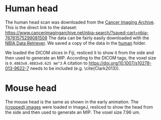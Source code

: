 # Human head
The human head scan was downloaded from the [Cancer Imaging Archive](https://www.cancerimagingarchive.net).
This is the direct link to the dataset: https://www.cancerimagingarchive.net/nbia-search/?saved-cart=nbia-76761575299081509
The data can be fairly easily downloaded with the [NBIA Data Retriever](https://wiki.cancerimagingarchive.net/display/NBIA/Downloading+TCIA+Images).
We saved a copy of the data in the [human](human) folder.

We loaded the DICOM slices in Fiji, resliced it to show it from the side and then used to generate an MIP.
According to the DICOM tags, the voxel size is `0.4883x0.4883x0.625 mm^3`
A citation to https://doi.org/10.1007/s10278-013-9622-7 needs to be included (e.g. \cite{Clark2013}).

# Mouse head
The mouse head is the same as shown in the early animation.
The [(cropped) images](/movies/mouse_skull/rawdata/cropped) were loaded in ImageJ, resliced to show the head from the side and then used to generate an MIP.
The voxel size 7.96 um.
